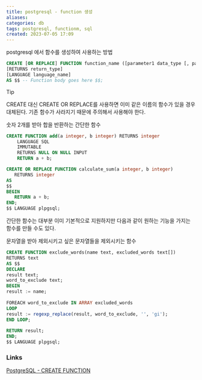 ```yaml
---
title: postgresql - function 생성
aliases:
categories: db
tags: postgresql, functionm, sql
created: 2023-07-05 17:09
---
```


postgresql 에서 함수를 생성하여 사용하는 방법

```sql
CREATE [OR REPLACE] FUNCTION function_name ([parameter1 data_type [, parameter2 data_type, ...]]) 
[RETURNS return_type] 
[LANGUAGE language_name] 
AS $$ -- Function body goes here $$;
```

>[!tip]
>CREATE 대신 CREATE OR REPLACE를 사용하면 이미 같은 이름의 함수가 있을 경우 대체된다.
기존 함수가 사라지기 때문에 주의해서 사용해야 한다.

숫자 2개를 받아 합을 반환하는 간단한 함수

```sql
CREATE FUNCTION add(a integer, b integer) RETURNS integer
    LANGUAGE SQL
    IMMUTABLE
    RETURNS NULL ON NULL INPUT
    RETURN a + b;
```

 ```sql
 CREATE OR REPLACE FUNCTION calculate_sum(a integer, b integer)  
	RETURNS integer  
AS  
$$  
BEGIN  
	RETURN a + b;  
END;  
$$ LANGUAGE plpgsql;
```   

간단한 함수는 대부분 이미 기본적으로 지원하지만 다음과 같이 원하는 기능을 가지는 함수를 만들 수도 있다.

문자열을 받아 제외시키고 싶은 문자열들을 제외시키는 함수

```sql
CREATE FUNCTION exclude_words(name text, excluded_words text[])  
RETURNS text  
AS $$  
DECLARE  
result text;  
word_to_exclude text;  
BEGIN  
result := name;  
  
FOREACH word_to_exclude IN ARRAY excluded_words  
LOOP  
result := regexp_replace(result, word_to_exclude, '', 'gi');  
END LOOP;  
  
RETURN result;  
END;  
$$ LANGUAGE plpgsql;
```

### Links

[PostgreSQL - CREATE FUNCTION](https://www.postgresql.org/docs/current/sql-createfunction.html)
